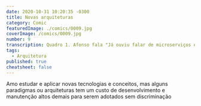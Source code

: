 ```yaml
---
date: 2020-10-31 10:20:35 -0300
title: Novas arquiteturas
category: Comic
featuredImage: ./comics/0009.jpg
coverImage: /comics/0009.jpg
number: 9
transcription: Quadro 1. Afonso fala "Já ouviu falar de microserviços e microfrontend?". Quadro 2. Msone fala "Sim, são ótimos para sistemas com vários contextos e vários times.". Quadro 3. Msone chocada. Afonso fala "Que ótimo! Vamos incorporar em todos projetos atuais e futuros.".
tags:
  - Arquitetura
published: true
cheatsheet: false
---
```


Amo estudar e aplicar novas tecnologias e conceitos, mas alguns paradigmas ou arquiteturas tem um custo de desenvolvimento e manutenção altos demais para serem adotados sem discriminação
